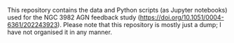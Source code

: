 This repository contains the data and Python scripts (as Jupyter notebooks) used for the NGC 3982 AGN feedback study (https://doi.org/10.1051/0004-6361/202243923). Please note that this repository is mostly just a dump; I have not organised it in any manner. 